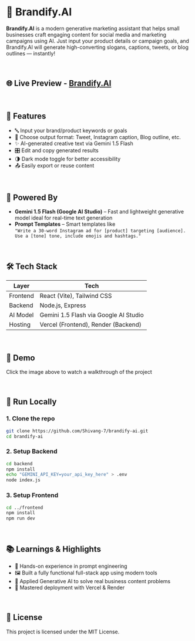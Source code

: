 # 🌟 Brandify.AI

**Brandify.AI** is a modern generative marketing assistant that helps small businesses craft engaging content for social media and marketing campaigns using AI. Just input your product details or campaign goals, and Brandify.AI will generate high-converting slogans, captions, tweets, or blog outlines — instantly!

<br/>

## 🌐 Live Preview - [Brandify.AI](https://brandify-ai-azure.vercel.app/)

<br>

## 🚀 Features

- 🔤 Input your brand/product keywords or goals
- 🧠 Choose output format: Tweet, Instagram caption, Blog outline, etc.
- ✨ AI-generated creative text via Gemini 1.5 Flash
- 🎛️ Edit and copy generated results
- 🌗 Dark mode toggle for better accessibility
- 📤 Easily export or reuse content

<br/>

## 🧠 Powered By

- **Gemini 1.5 Flash (Google AI Studio)** – Fast and lightweight generative model ideal for real-time text generation
- **Prompt Templates** – Smart templates like  
  `"Write a 30-word Instagram ad for [product] targeting [audience]. Use a [tone] tone, include emojis and hashtags."`

<br/>

## 🛠 Tech Stack

| Layer     | Tech                      |
|-----------|---------------------------|
| Frontend  | React (Vite), Tailwind CSS |
| Backend   | Node.js, Express          |
| AI Model  | Gemini 1.5 Flash via Google AI Studio  |
| Hosting   | Vercel (Frontend), Render (Backend) |

<br/>

## 🎥 Demo

Click the image above to watch a walkthrough of the project

<br>

## 🧪 Run Locally

### 1. Clone the repo
```bash
git clone https://github.com/Shivang-7/brandify-ai.git
cd brandify-ai
```
### 2. Setup Backend
```bash
cd backend
npm install
echo "GEMINI_API_KEY=your_api_key_here" > .env
node index.js
```
### 3. Setup Frontend
```bash
cd ../frontend
npm install
npm run dev
```

<br/>

## 📚 Learnings & Highlights

- 🧩 Hands-on experience in prompt engineering  
- 🖼️ Built a fully functional full-stack app using modern tools  
- 🎯 Applied Generative AI to solve real business content problems  
- 📂 Mastered deployment with Vercel & Render

<br>

## 📄 License

This project is licensed under the MIT License.  
